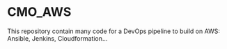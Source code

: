 # CMO_AWS
This repository contain many code for a DevOps pipeline to build on AWS: Ansible, Jenkins, Cloudformation...
